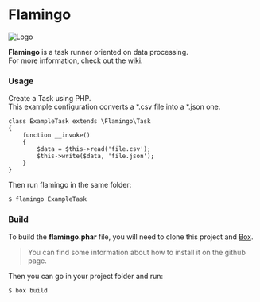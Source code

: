 # Flamingo

![Logo](https://cdn.rawgit.com/ubermanu/flamingo/master/icons/flamingo.png)

**Flamingo** is a task runner oriented on data processing.<br>
For more information, check out the [wiki](https://github.com/ubermanu/flamingo/wiki).

### Usage

Create a Task using PHP.<br>
This example configuration converts a \*.csv file into a \*.json one.

    class ExampleTask extends \Flamingo\Task
    {
        function __invoke()
        {
            $data = $this->read('file.csv');
            $this->write($data, 'file.json');
        }
    }

Then run flamingo in the same folder:

    $ flamingo ExampleTask

### Build

To build the **flamingo.phar** file, you will need to clone this project and [Box](https://github.com/humbug/box).

> You can find some information about how to install it on the github page.

Then you can go in your project folder and run:

    $ box build
